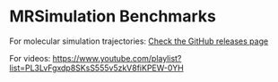 # MRSimulation Benchmarks

For molecular simulation trajectories: [Check the GitHub releases page](https://github.com/philipturner/mrsimulation-benchmarks/releases)

For videos: https://www.youtube.com/playlist?list=PL3LvFgxdp8SKsS555v5zkV8fiKPEW-0YH
